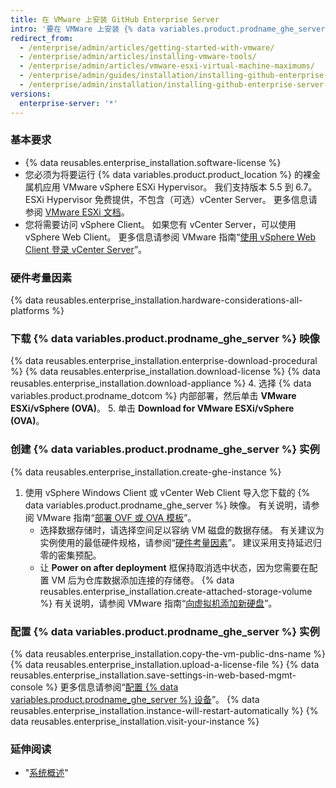 ```yaml
---
title: 在 VMware 上安装 GitHub Enterprise Server
intro: '要在 VMWare 上安装 {% data variables.product.prodname_ghe_server %}，您必须下载 VMWare vSphere 客户端，然后下载并部署 {% data variables.product.prodname_ghe_server %} 软件。'
redirect_from:
  - /enterprise/admin/articles/getting-started-with-vmware/
  - /enterprise/admin/articles/installing-vmware-tools/
  - /enterprise/admin/articles/vmware-esxi-virtual-machine-maximums/
  - /enterprise/admin/guides/installation/installing-github-enterprise-on-vmware/
  - /enterprise/admin/installation/installing-github-enterprise-server-on-vmware
versions:
  enterprise-server: '*'
---
```


### 基本要求

- {% data reusables.enterprise_installation.software-license %}
- 您必须为将要运行 {% data variables.product.product_location %} 的裸金属机应用 VMware vSphere ESXi Hypervisor。 我们支持版本 5.5 到 6.7。 ESXi Hypervisor 免费提供，不包含（可选）vCenter Server。 更多信息请参阅 [VMware ESXi 文档](https://www.vmware.com/products/esxi-and-esx.html)。
- 您将需要访问 vSphere Client。 如果您有 vCenter Server，可以使用 vSphere Web Client。 更多信息请参阅 VMware 指南“[使用 vSphere Web Client 登录 vCenter Server](https://docs.vmware.com/en/VMware-vSphere/6.5/com.vmware.vsphere.install.doc/GUID-CE128B59-E236-45FF-9976-D134DADC8178.html)”。

### 硬件考量因素

{% data reusables.enterprise_installation.hardware-considerations-all-platforms %}

### 下载 {% data variables.product.prodname_ghe_server %} 映像

{% data reusables.enterprise_installation.enterprise-download-procedural %}
{% data reusables.enterprise_installation.download-license %}
{% data reusables.enterprise_installation.download-appliance %}
4. 选择 {% data variables.product.prodname_dotcom %} 内部部署，然后单击 **VMware ESXi/vSphere (OVA)**。
5. 单击 **Download for VMware ESXi/vSphere (OVA)**。

### 创建 {% data variables.product.prodname_ghe_server %} 实例

{% data reusables.enterprise_installation.create-ghe-instance %}

1. 使用 vSphere Windows Client 或 vCenter Web Client 导入您下载的 {% data variables.product.prodname_ghe_server %} 映像。 有关说明，请参阅 VMware 指南“[部署 OVF 或 OVA 模板](https://docs.vmware.com/en/VMware-vSphere/6.5/com.vmware.vsphere.vm_admin.doc/GUID-17BEDA21-43F6-41F4-8FB2-E01D275FE9B4.html)”。
    - 选择数据存储时，请选择空间足以容纳 VM 磁盘的数据存储。 有关建议为实例使用的最低硬件规格，请参阅“[硬件考量因素](#hardware-considerations)”。 建议采用支持延迟归零的密集预配。
    - 让 **Power on after deployment** 框保持取消选中状态，因为您需要在配置 VM 后为仓库数据添加连接的存储卷。
{% data reusables.enterprise_installation.create-attached-storage-volume %} 有关说明，请参阅 VMware 指南“[向虚拟机添加新硬盘](https://docs.vmware.com/en/VMware-vSphere/6.5/com.vmware.vsphere.vm_admin.doc/GUID-F4917C61-3D24-4DB9-B347-B5722A84368C.html)”。

### 配置 {% data variables.product.prodname_ghe_server %} 实例

{% data reusables.enterprise_installation.copy-the-vm-public-dns-name %}
{% data reusables.enterprise_installation.upload-a-license-file %}
{% data reusables.enterprise_installation.save-settings-in-web-based-mgmt-console %} 更多信息请参阅“[配置 {% data variables.product.prodname_ghe_server %} 设备](/enterprise/admin/guides/installation/configuring-the-github-enterprise-server-appliance)”。
{% data reusables.enterprise_installation.instance-will-restart-automatically %}
{% data reusables.enterprise_installation.visit-your-instance %}

### 延伸阅读

 - "[系统概述](/enterprise/admin/guides/installation/system-overview)"

